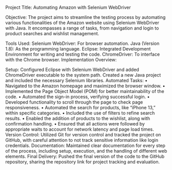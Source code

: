 Project Title: Automating Amazon with Selenium WebDriver

Objective: The project aims to streamline the testing process by automating various functionalities of the Amazon website using Selenium WebDriver with Java. It encompasses a range of tasks, from navigation and login to product searches and wishlist management.

Tools Used:
Selenium WebDriver: For browser automation.
Java (Version 1.8): As the programming language.
Eclipse: Integrated Development Environment for writing and testing the code.
ChromeDriver: To interface with the Chrome browser.
Implementation Overview:

Setup:
Configured Eclipse with Selenium WebDriver and added ChromeDriver executable to the system path.
Created a new Java project and included the necessary Selenium libraries.
Automated Tasks:
•	Navigated to the Amazon homepage and maximized the browser window.
•	Implemented the Page Object Model (POM) for better maintainability of the code.
•	Automated the sign-in process, verifying successful login.
•	Developed functionality to scroll through the page to check page responsiveness.
•	Automated the search for products, like “iPhone 13,” within specific categories.
•	Included the use of filters to refine search results.
•	Enabled the addition of products to the wishlist, along with confirmation handling.
•	Ensured that all actions were followed by appropriate waits to account for network latency and page load times.
Version Control:
Utilized Git for version control and tracked the project on GitHub, with careful attention to not track sensitive information like login credentials.
Documentation:
Maintained clear documentation for every step of the process, including setup, execution, and the handling of different web elements.
Final Delivery:
Pushed the final version of the code to the GitHub repository, sharing the repository link for project tracking and evaluation.
